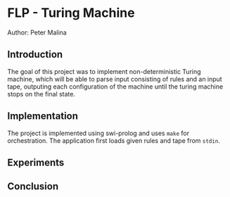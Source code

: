 # FLP - Turing Machine

Author: Peter Malina

## Introduction
The goal of this project was to implement non-deterministic Turing machine,
which will be able to parse input consisting of rules and an input tape,
outputing each configuration of the machine until the turing machine stops
on the final state.

## Implementation
The project is implemented using swi-prolog and uses `make` for orchestration.
The application first loads given rules and tape from `stdin`. 

## Experiments

## Conclusion